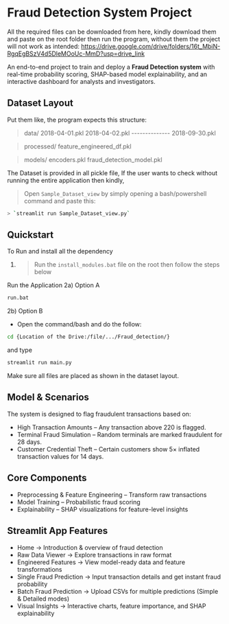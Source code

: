 # Fraud Detection System Project

All the required files can be downloaded from here, kindly download them and paste on the root folder then run the program, without them the project will not work as intended:
https://drive.google.com/drive/folders/16t_MbiN-RgqEgBSzV4d5DleMOoUc-MmD?usp=drive_link

An end-to-end project to train and deploy a **Fraud Detection system** with real-time probability scoring, SHAP-based model explainability, and an interactive dashboard for analysts and investigators.

## Dataset Layout

Put them like, the program expects this structure:
> data/
>   2018-04-01.pkl
>   2018-04-02.pkl
    --------------
>   2018-09-30.pkl

> processed/
>   feature_engineered_df.pkl

> models/
>  encoders.pkl
>  fraud_detection_model.pkl

The Dataset is provided in all pickle file, If the user wants to check without running the entire application then kindly,
> Open `Sample_Dataset_view` by simply opening a bash/powershell command and paste this:
```bash
> `streamlit run Sample_Dataset_view.py`
```

## Quickstart

To Run and install all the dependency
1) > Run the `install_modules.bat` file on the root
then follow the steps below

Run the Application
2a) Option A
```bash
run.bat
```

2b) Option B
- Open the command/bash and do the follow:
```bash
cd {Location of the Drive:/file/.../Fraud_detection/}
```
and type
```bash
streamlit run main.py
```

Make sure all files are placed as shown in the dataset layout.

## Model & Scenarios

The system is designed to flag fraudulent transactions based on:
- High Transaction Amounts – Any transaction above 220 is flagged.
- Terminal Fraud Simulation – Random terminals are marked fraudulent for 28 days.
- Customer Credential Theft – Certain customers show 5× inflated transaction values for 14 days.

## Core Components

- Preprocessing & Feature Engineering – Transform raw transactions
- Model Training – Probabilistic fraud scoring
- Explainability – SHAP visualizations for feature-level insights

## Streamlit App Features

- Home → Introduction & overview of fraud detection
- Raw Data Viewer → Explore transactions in raw format
- Engineered Features → View model-ready data and feature transformations
- Single Fraud Prediction → Input transaction details and get instant fraud probability
- Batch Fraud Prediction → Upload CSVs for multiple predictions (Simple & Detailed modes)
- Visual Insights → Interactive charts, feature importance, and SHAP explainability
